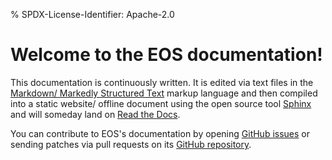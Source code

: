 % SPDX-License-Identifier: Apache-2.0

# Welcome to the EOS documentation!

This documentation is continuously written. It is edited via text files in the
[Markdown/ Markedly Structured Text](https://myst-parser.readthedocs.io/en/latest/index.html)
markup language and then compiled into a static website/ offline document using the open source tool
[Sphinx](https://www.sphinx-doc.org) and will someday land on
[Read the Docs](https://akkudoktoreos.readthedocs.io/en/latest/index.html).

You can contribute to EOS's documentation by opening
[GitHub issues](https://github.com/Akkudoktor-EOS/EOS/issues)
or sending patches via pull requests on its
[GitHub repository](https://github.com/Akkudoktor-EOS/EOS).
